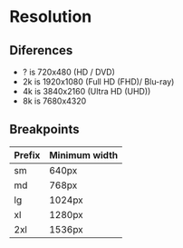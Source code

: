 # Resolution

## Diferences

<!-- CD 700mb -->

- ? is 720x480 (HD / DVD)
- 2k is 1920x1080 (Full HD (FHD)/ Blu-ray)
- 4k is 3840x2160 (Ultra HD (UHD))
- 8k is 7680x4320

<!--
Audio Descriptions (AD)
-->

<!--
High Dynamic Range
-->

## Breakpoints

| Prefix | Minimum width |
| ------ | ------------- |
| sm     | 640px         |
| md     | 768px         |
| lg     | 1024px        |
| xl     | 1280px        |
| 2xl    | 1536px        |

<!--
1400px
-->
